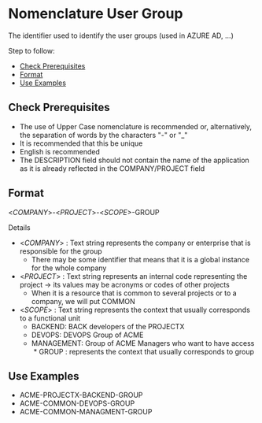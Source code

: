 # Nomenclature User Group

The identifier used to identify the user groups (used in AZURE AD, ...)





Step to follow:

- [Check Prerequisites](#check-prerequisites)
- [Format](#format)
- [Use Examples](#use-examples)





## Check Prerequisites

 * The use of Upper Case nomenclature is recommended or, alternatively, the separation of words by the characters "-" or "_"
 * It is recommended that this be unique
 * English is recommended
 * The DESCRIPTION field should not contain the name of the application as it is already reflected in the COMPANY/PROJECT field





## Format

<_COMPANY_>-<_PROJECT_>-<_SCOPE_>-GROUP

Details

 * <_COMPANY_> : Text string represents the company or enterprise that is responsible for the group
    * There may be some identifier that means that it is a global instance for the whole company
 * <_PROJECT_> : Text string represents an internal code representing the project → its values may be acronyms or codes of other projects
    * When it is a resource that is common to several projects or to a company, we will put COMMON
 * <_SCOPE_> : Text string represents the context that usually corresponds to a functional unit
    * BACKEND: BACK developers of the PROJECTX
    * DEVOPS: DEVOPS Group of ACME
    * MANAGEMENT: Group of ACME Managers who want to have access
 * GROUP : represents the context that usually corresponds to group





## Use Examples

 * ACME-PROJECTX-BACKEND-GROUP
 * ACME-COMMON-DEVOPS-GROUP
 * ACME-COMMON-MANAGMENT-GROUP
